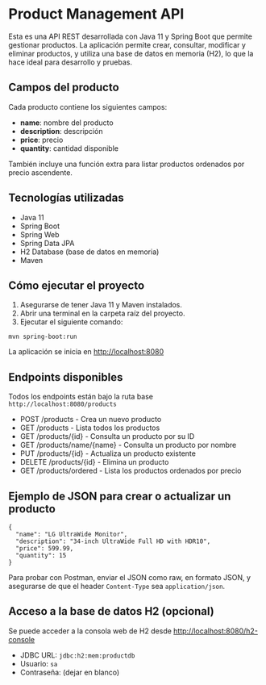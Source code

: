 <h1>Product Management API</h1>
<p>Esta es una API REST desarrollada con Java 11 y Spring Boot que permite gestionar productos. La aplicación permite crear, consultar, modificar y eliminar productos, y utiliza una base de datos en memoria (H2), lo que la hace ideal para desarrollo y pruebas.</p>

<h2>Campos del producto</h2>
<p>Cada producto contiene los siguientes campos:</p>
<ul>
  <li><strong>name</strong>: nombre del producto</li>
  <li><strong>description</strong>: descripción</li>
  <li><strong>price</strong>: precio</li>
  <li><strong>quantity</strong>: cantidad disponible</li>
</ul>
<p>También incluye una función extra para listar productos ordenados por precio ascendente.</p>

<h2>Tecnologías utilizadas</h2>
<ul>
  <li>Java 11</li>
  <li>Spring Boot</li>
  <li>Spring Web</li>
  <li>Spring Data JPA</li>
  <li>H2 Database (base de datos en memoria)</li>
  <li>Maven</li>
</ul>

<h2>Cómo ejecutar el proyecto</h2>
<ol>
  <li>Asegurarse de tener Java 11 y Maven instalados.</li>
  <li>Abrir una terminal en la carpeta raíz del proyecto.</li>
  <li>Ejecutar el siguiente comando:</li>
</ol>
<pre><code>mvn spring-boot:run</code></pre>
<p>La aplicación se inicia en <a href="http://localhost:8080">http://localhost:8080</a></p>

<h2>Endpoints disponibles</h2>
<p>Todos los endpoints están bajo la ruta base <code>http://localhost:8080/products</code></p>
<ul>
  <li>POST /products - Crea un nuevo producto</li>
  <li>GET /products - Lista todos los productos</li>
  <li>GET /products/{id} - Consulta un producto por su ID</li>
  <li>GET /products/name/{name} - Consulta un producto por nombre</li>
  <li>PUT /products/{id} - Actualiza un producto existente</li>
  <li>DELETE /products/{id} - Elimina un producto</li>
  <li>GET /products/ordered - Lista los productos ordenados por precio</li>
</ul>

<h2>Ejemplo de JSON para crear o actualizar un producto</h2>
<pre><code>{
  "name": "LG UltraWide Monitor",
  "description": "34-inch UltraWide Full HD with HDR10",
  "price": 599.99,
  "quantity": 15
}
</code></pre>
<p>Para probar con Postman, enviar el JSON como raw, en formato JSON, y asegurarse de que el header <code>Content-Type</code> sea <code>application/json</code>.</p>

<h2>Acceso a la base de datos H2 (opcional)</h2>
<p>Se puede acceder a la consola web de H2 desde <a href="http://localhost:8080/h2-console">http://localhost:8080/h2-console</a></p>
<ul>
  <li>JDBC URL: <code>jdbc:h2:mem:productdb</code></li>
  <li>Usuario: <code>sa</code></li>
  <li>Contraseña: (dejar en blanco)</li>
</ul>
